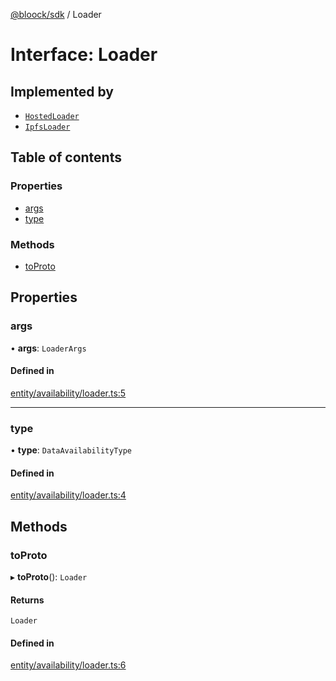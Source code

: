 [@bloock/sdk](../index.md) / Loader

# Interface: Loader

## Implemented by

- [`HostedLoader`](../classes/HostedLoader.md)
- [`IpfsLoader`](../classes/IpfsLoader.md)

## Table of contents

### Properties

- [args](Loader.md#args)
- [type](Loader.md#type)

### Methods

- [toProto](Loader.md#toproto)

## Properties

### args

• **args**: `LoaderArgs`

#### Defined in

[entity/availability/loader.ts:5](https://github.com/bloock/bloock-sdk/blob/bcb68de/languages/js/src/entity/availability/loader.ts#L5)

___

### type

• **type**: `DataAvailabilityType`

#### Defined in

[entity/availability/loader.ts:4](https://github.com/bloock/bloock-sdk/blob/bcb68de/languages/js/src/entity/availability/loader.ts#L4)

## Methods

### toProto

▸ **toProto**(): `Loader`

#### Returns

`Loader`

#### Defined in

[entity/availability/loader.ts:6](https://github.com/bloock/bloock-sdk/blob/bcb68de/languages/js/src/entity/availability/loader.ts#L6)
